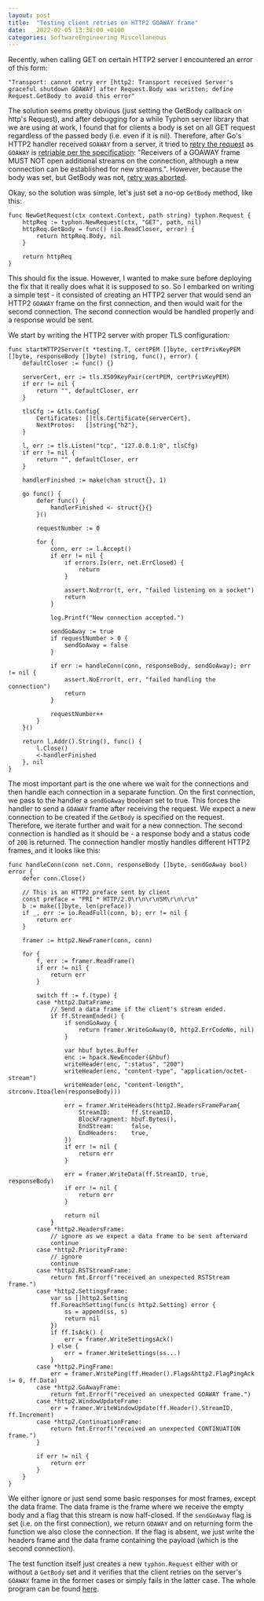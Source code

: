 ```yaml
---
layout: post
title:  "Testing client retries on HTTP2 GOAWAY frame"
date:   2022-02-05 13:38:00 +0100
categories: SoftwareEngineering Miscellaneous
---
```


Recently, when calling GET on certain HTTP2 server I encountered an error of this form:

```
"Transport: cannot retry err [http2: Transport received Server's graceful shutdown GOAWAY] after Request.Body was written; define Request.GetBody to avoid this error"
```

The solution seems pretty obvious (just setting the GetBody callback on http's Request), and after debugging for a while Typhon server library that we are using at work, I found that for clients a body is set on all GET request regardless of the passed body (i.e. even if it is nil). Therefore, after Go's HTTP2 handler received `GOAWAY` from a server, it tried to [retry the request](https://go.googlesource.com/net/+/master/http2/transport.go#544) as `GOAWAY` is [retriable per the specification](https://datatracker.ietf.org/doc/html/rfc7540#page-43): "Receivers of a GOAWAY frame MUST NOT open additional streams on the connection, although a new connection can be established for new streams.". However, because the body was set, but GetBody was not, [retry was aborted](https://go.googlesource.com/net/+/master/http2/transport.go#572). 

Okay, so the solution was simple, let's just set a no-op `GetBody` method, like this:

```
func NewGetRequest(ctx context.Context, path string) typhon.Request {
	httpReq := typhon.NewRequest(ctx, "GET", path, nil)
	httpReq.GetBody = func() (io.ReadCloser, error) {
		return httpReq.Body, nil
	}

	return httpReq
}

```

This should fix the issue. However, I wanted to make sure before deploying the fix that it really does what it is supposed to so. So I embarked on writing a simple test - it consisted of creating an HTTP2 server that would send an HTTP2 `GOAWAY` frame on the first connection, and then would wait for the second connection. The second connection would be handled properly and a response would be sent. 

We start by writing the HTTP2 server with proper TLS configuration:
```
func startHTTP2Server(t *testing.T, certPEM []byte, certPrivKeyPEM []byte, responseBody []byte) (string, func(), error) {
	defaultCloser := func() {}

	serverCert, err := tls.X509KeyPair(certPEM, certPrivKeyPEM)
	if err != nil {
		return "", defaultCloser, err
	}

	tlsCfg := &tls.Config{
		Certificates: []tls.Certificate{serverCert},
		NextProtos:   []string{"h2"},
	}

	l, err := tls.Listen("tcp", "127.0.0.1:0", tlsCfg)
	if err != nil {
		return "", defaultCloser, err
	}

	handlerFinished := make(chan struct{}, 1)

	go func() {
		defer func() {
			handlerFinished <- struct{}{}
		}()

		requestNumber := 0

		for {
			conn, err := l.Accept()
			if err != nil {
				if errors.Is(err, net.ErrClosed) {
					return
				}

				assert.NoError(t, err, "failed listening on a socket")
				return
			}

			log.Printf("New connection accepted.")

			sendGoAway := true
			if requestNumber > 0 {
				sendGoAway = false
			}

			if err := handleConn(conn, responseBody, sendGoAway); err != nil {
				assert.NoError(t, err, "failed handling the connection")
				return
			}

			requestNumber++
		}
	}()

	return l.Addr().String(), func() {
		l.Close()
		<-handlerFinished
	}, nil
}
```

The most important part is the one where we wait for the connections and then handle each connection in a separate function. On the first connection, we pass to the handler a `sendGoAway` boolean set to true. This forces the handler to send a `GOAWAY` frame after receiving the request. We expect a new connection to be created if the `GetBody` is specified on the request. Therefore, we iterate further and wait for a new connection. The second connection is handled as it should be - a response body and a status code of `200` is returned. The connection handler mostly handles different HTTP2 frames, and it looks like this:

```
func handleConn(conn net.Conn, responseBody []byte, sendGoAway bool) error {
	defer conn.Close()

	// This is an HTTP2 preface sent by client
	const preface = "PRI * HTTP/2.0\r\n\r\nSM\r\n\r\n"
	b := make([]byte, len(preface))
	if _, err := io.ReadFull(conn, b); err != nil {
		return err
	}

	framer := http2.NewFramer(conn, conn)

	for {
		f, err := framer.ReadFrame()
		if err != nil {
			return err
		}

		switch ff := f.(type) {
		case *http2.DataFrame:
			// Send a data frame if the client's stream ended.
			if ff.StreamEnded() {
				if sendGoAway {
					return framer.WriteGoAway(0, http2.ErrCodeNo, nil)
				}

				var hbuf bytes.Buffer
				enc := hpack.NewEncoder(&hbuf)
				writeHeader(enc, ":status", "200")
				writeHeader(enc, "content-type", "application/octet-stream")
				writeHeader(enc, "content-length", strconv.Itoa(len(responseBody)))

				err = framer.WriteHeaders(http2.HeadersFrameParam{
					StreamID:      ff.StreamID,
					BlockFragment: hbuf.Bytes(),
					EndStream:     false,
					EndHeaders:    true,
				})
				if err != nil {
					return err
				}

				err = framer.WriteData(ff.StreamID, true, responseBody)
				if err != nil {
					return err
				}

				return nil
			}
		case *http2.HeadersFrame:
			// ignore as we expect a data frame to be sent afterward
			continue
		case *http2.PriorityFrame:
			// ignore
			continue
		case *http2.RSTStreamFrame:
			return fmt.Errorf("received an unexpected RSTStream frame.")
		case *http2.SettingsFrame:
			var ss []http2.Setting
			ff.ForeachSetting(func(s http2.Setting) error {
				ss = append(ss, s)
				return nil
			})
			if ff.IsAck() {
				err = framer.WriteSettingsAck()
			} else {
				err = framer.WriteSettings(ss...)
			}
		case *http2.PingFrame:
			err = framer.WritePing(ff.Header().Flags&http2.FlagPingAck != 0, ff.Data)
		case *http2.GoAwayFrame:
			return fmt.Errorf("received an unexpected GOAWAY frame.")
		case *http2.WindowUpdateFrame:
			err = framer.WriteWindowUpdate(ff.Header().StreamID, ff.Increment)
		case *http2.ContinuationFrame:
			return fmt.Errorf("received an unexpected CONTINUATION frame.")
		}

		if err != nil {
			return err
		}
	}
}
```

We either ignore or just send some basic responses for most frames, except the data frame. The data frame is the frame where we receive the empty body and a flag that this stream is now half-closed. If the `sendGoAway` flag is set (i.e. on the first connection), we return `GOAWAY` and on returning form the function we also close the connection. If the flag is absent, we just write the headers frame and the data frame containing the payload (which is the second connection).

The test function itself just creates a new `typhon.Request` either with or without a `GetBody` set and it verifies that the client retries on the server's `GOAWAY` frame in the former cases or simply fails in the latter case. The whole program can be found [here](https://github.com/ragoragino/goaway/blob/master/goaway_test.go).